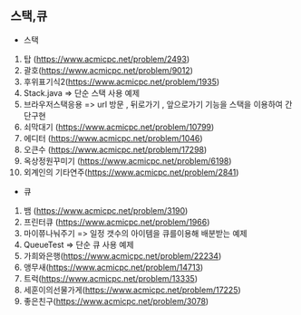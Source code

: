 

## 스택,큐

- 스택

1. 탑 (https://www.acmicpc.net/problem/2493)
2. 괄호(https://www.acmicpc.net/problem/9012)
3. 후위표기식2(https://www.acmicpc.net/problem/1935)
4. Stack.java => 단순 스택 사용 예제
5. 브라우저스택응용 => url 방문 , 뒤로가기 , 앞으로가기 기능을 스택을 이용하여 간단구현
6. 쇠막대기 (https://www.acmicpc.net/problem/10799)
7. 에디터 (https://www.acmicpc.net/problem/1046)
8. 오큰수 (https://www.acmicpc.net/problem/17298)
9. 옥상정원꾸미기 (https://www.acmicpc.net/problem/6198)
10. 외계인의 기타연주(https://www.acmicpc.net/problem/2841)

- 큐
1. 뱀 (https://www.acmicpc.net/problem/3190)
2. 프린터큐 (https://www.acmicpc.net/problem/1966)
3. 마이쮸나눠주기 => 일정 갯수의 아이템을 큐를이용해 배분받는 예제
4. QueueTest => 단순 큐 사용 예제
5. 가희와은행(https://www.acmicpc.net/problem/22234)
6. 앵무새(https://www.acmicpc.net/problem/14713)
7. 트럭(https://www.acmicpc.net/problem/13335)
8. 세훈이의선물가게(https://www.acmicpc.net/problem/17225)
9. 좋은친구(https://www.acmicpc.net/problem/3078)

